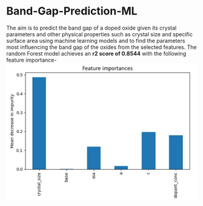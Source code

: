 # Band-Gap-Prediction-ML

The aim is to predict the band gap of a doped oxide given its crystal parameters and other physical properties such as crystal size and specific surface area using machine learning models and to find the parameters most influencing the band gap of the oxides from the selected features.
The random Forest model achieves an **r2 score of 0.8544** with the following feature importance-
![](Images/21.jpeg)
